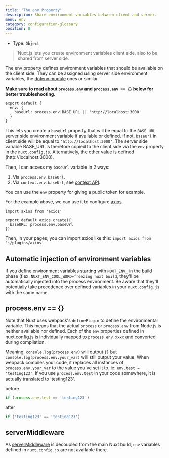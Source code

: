 ```yaml
---
title: 'The env Property'
description: Share environment variables between client and server.
menu: env
category: configuration-glossary
position: 8
---
```


- Type: `Object`

> Nuxt.js lets you create environment variables client side, also to be shared from server side.

The env property defines environment variables that should be available on the client side. They can be assigned using server side environment variables, the [dotenv module](https://github.com/nuxt-community/dotenv-module) ones or similar.

**Make sure to read about `process.env` and `process.env == {}` below for better troubleshooting.**

```js{}[nuxt.config.js]
export default {
  env: {
    baseUrl: process.env.BASE_URL || 'http://localhost:3000'
  }
}
```

This lets you create a `baseUrl` property that will be equal to the `BASE_URL` server side environment variable if available or defined. If not, `baseUrl` in client side will be equal to `'http://localhost:3000'`. The server side variable BASE_URL is therefore copied to the client side via the `env` property in the `nuxt.config.js`. Alternatively, the other value is defined (http://localhost:3000).

Then, I can access my `baseUrl` variable in 2 ways:

1. Via `process.env.baseUrl`.
2. Via `context.env.baseUrl`, see [context API](/guides/internals-glossary/context).

You can use the `env` property for giving a public token for example.

For the example above, we can use it to configure [axios](https://github.com/mzabriskie/axios).

```js{}[plugins/axios.js]
import axios from 'axios'

export default axios.create({
  baseURL: process.env.baseUrl
})
```

Then, in your pages, you can import axios like this: `import axios from '~/plugins/axios'`

## Automatic injection of environment variables

If you define environment variables starting with `NUXT_ENV_` in the build phase (f.ex. `NUXT_ENV_COOL_WORD=freezing nuxt build`, they'll be automatically injected into the process environment. Be aware that they'll potentially take precedence over defined variables in your `nuxt.config.js` with the same name.

## process.env == {}

Note that Nuxt uses webpack's `definePlugin` to define the environmental variable. This means that the actual `process` or `process.env` from Node.js is neither available nor defined. Each of the `env` properties defined in nuxt.config.js is individually mapped to `process.env.xxxx` and converted during compilation.

Meaning, `console.log(process.env)` will output `{}` but `console.log(process.env.your_var)` will still output your value. When webpack compiles your code, it replaces all instances of `process.env.your_var` to the value you've set it to. ie: `env.test = 'testing123'`. If you use `process.env.test` in your code somewhere, it is actually translated to 'testing123'.

before

```js
if (process.env.test == 'testing123')
```

after

```js
if ('testing123' == 'testing123')
```

## serverMiddleware

As [serverMiddleware](/guides/configuration-glossary/configuration-servermiddleware) is decoupled from the main Nuxt build, `env` variables defined in `nuxt.config.js` are not available there.
